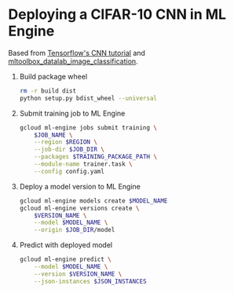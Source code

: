 # Deploying a CIFAR-10 CNN in ML Engine

Based from [Tensorflow's CNN tutorial](https://github.com/tensorflow/models/tree/master/tutorials/image/cifar10) and [mltoolbox_datalab_image_classification](https://github.com/googledatalab/pydatalab/tree/master/solutionbox/image_classification/mltoolbox/image/classification).

1. Build package wheel

    ```sh
    rm -r build dist
    python setup.py bdist_wheel --universal
    ```

2. Submit training job to ML Engine

    ```sh
    gcloud ml-engine jobs submit training \
        $JOB_NAME \
        --region $REGION \
        --job-dir $JOB_DIR \
        --packages $TRAINING_PACKAGE_PATH \
        --module-name trainer.task \
        --config config.yaml
    ```

3. Deploy a model version to ML Engine

    ```sh
    gcloud ml-engine models create $MODEL_NAME
    gcloud ml-engine versions create \
        $VERSION_NAME \
        --model $MODEL_NAME \
        --origin $JOB_DIR/model
    ```

4. Predict with deployed model

    ```sh
    gcloud ml-engine predict \
        --model $MODEL_NAME \
        --version $VERSION_NAME \
        --json-instances $JSON_INSTANCES
    ```

